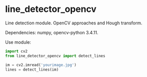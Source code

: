 # line_detector_opencv
Line detection module. OpenCV approaches and Hough transform.

Dependencies: numpy, opencv-python 3.4.11.

Use module:
```python
import cv2
from line_detector_opencv import detect_lines

im = cv2.imread('yourimage.jpg')
lines = detect_lines(im)
```
